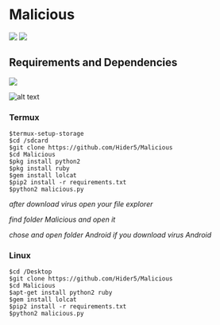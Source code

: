 # Malicious 
![](https://img.shields.io/badge/Python-2.7/2.6-yellowgreen.svg)
![](https://img.shields.io/badge/version-1.1-brightgreen.svg)
## Requirements and Dependencies
![](https://img.shields.io/badge/requirements-requests%20&%20tqdm-brightgreen.svg)


![alt text](https://github.com/Hider5/Malicious/blob/master/image/ss.jpg)

### Termux
```
$termux-setup-storage
$cd /sdcard
$git clone https://github.com/Hider5/Malicious
$cd Malicious
$pkg install python2
$pkg install ruby
$gem install lolcat
$pip2 install -r requirements.txt
$python2 malicious.py
```
*after download virus open your file explorer*

*find folder Malicious and open it*

*chose and open folder Android if you download virus Android*
### Linux
```
$cd /Desktop
$git clone https://github.com/Hider5/Malicious
$cd Malicious
$apt-get install python2 ruby
$gem install lolcat
$pip2 install -r requirements.txt
$python2 malicious.py
```
